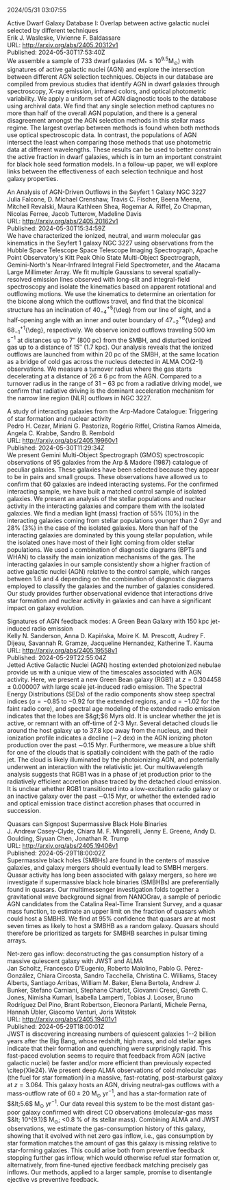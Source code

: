 2024/05/31 03:07:55  

Active Dwarf Galaxy Database I: Overlap between active galactic nuclei
  selected by different techniques  
Erik J. Wasleske, Vivienne F. Baldassare  
URL: http://arxiv.org/abs/2405.20312v1  
Published: 2024-05-30T17:53:40Z  
  We assemble a sample of 733 dwarf galaxies ($M_{\ast} \le 10^{9.5} \text{M}_\odot$) with signatures of active galactic nuclei (AGN) and explore the intersection between different AGN selection techniques. Objects in our database are compiled from previous studies that identify AGN in dwarf galaxies through spectroscopy, X-ray emission, infrared colors, and optical photometric variability. We apply a uniform set of AGN diagnostic tools to the database using archival data. We find that any single selection method captures no more than half of the overall AGN population, and there is a general disagreement amongst the AGN selection methods in this stellar mass regime. The largest overlap between methods is found when both methods use optical spectroscopic data. In contrast, the populations of AGN intersect the least when comparing those methods that use photometric data at different wavelengths. These results can be used to better constrain the active fraction in dwarf galaxies, which is in turn an important constraint for black hole seed formation models. In a follow-up paper, we will explore links between the effectiveness of each selection technique and host galaxy properties.   

An Analysis of AGN-Driven Outflows in the Seyfert 1 Galaxy NGC 3227  
Julia Falcone, D. Michael Crenshaw, Travis C. Fischer, Beena Meena, Mitchell Revalski, Maura Kathleen Shea, Rogemar A. Riffel, Zo Chapman, Nicolas Ferree, Jacob Tutterow, Madeline Davis  
URL: http://arxiv.org/abs/2405.20162v1  
Published: 2024-05-30T15:34:59Z  
  We have characterized the ionized, neutral, and warm molecular gas kinematics in the Seyfert 1 galaxy NGC 3227 using observations from the Hubble Space Telescope Space Telescope Imaging Spectrograph, Apache Point Observatory's Kitt Peak Ohio State Multi-Object Spectrograph, Gemini-North's Near-Infrared Integral Field Spectrometer, and the Atacama Large Millimeter Array. We fit multiple Gaussians to several spatially-resolved emission lines observed with long-slit and integral-field spectroscopy and isolate the kinematics based on apparent rotational and outflowing motions. We use the kinematics to determine an orientation for the bicone along which the outflows travel, and find that the biconical structure has an inclination of $40 ^{+5}_{-4}${\deg} from our line of sight, and a half-opening angle with an inner and outer boundary of $47 ^{+6}_{-2}${\deg} and $68 ^{+1}_{-1}${\deg}, respectively. We observe ionized outflows traveling 500 km s$^{-1}$ at distances up to 7$''$ (800 pc) from the SMBH, and disturbed ionized gas up to a distance of 15$''$ (1.7 kpc). Our analysis reveals that the ionized outflows are launched from within 20 pc of the SMBH, at the same location as a bridge of cold gas across the nucleus detected in ALMA CO(2-1) observations. We measure a turnover radius where the gas starts decelerating at a distance of $26 \pm 6$ pc from the AGN. Compared to a turnover radius in the range of $31- 63$ pc from a radiative driving model, we confirm that radiative driving is the dominant acceleration mechanism for the narrow line region (NLR) outflows in NGC 3227.   

A study of interacting galaxies from the Arp-Madore Catalogue:
  Triggering of star formation and nuclear activity  
Pedro H. Cezar, Miriani G. Pastoriza, Rogério Riffel, Cristina Ramos Almeida, Angela C. Krabbe, Sandro B. Rembold  
URL: http://arxiv.org/abs/2405.19960v1  
Published: 2024-05-30T11:29:34Z  
  We present Gemini Multi-Object Spectrograph (GMOS) spectroscopic observations of 95 galaxies from the Arp &amp; Madore (1987) catalogue of peculiar galaxies. These galaxies have been selected because they appear to be in pairs and small groups. These observations have allowed us to confirm that 60 galaxies are indeed interacting systems. For the confirmed interacting sample, we have built a matched control sample of isolated galaxies. We present an analysis of the stellar populations and nuclear activity in the interacting galaxies and compare them with the isolated galaxies. We find a median light (mass) fraction of 55% (10%) in the interacting galaxies coming from stellar populations younger than 2 Gyr and 28% (3%) in the case of the isolated galaxies. More than half of the interacting galaxies are dominated by this young stellar population, while the isolated ones have most of their light coming from older stellar populations. We used a combination of diagnostic diagrams (BPTs and WHAN) to classify the main ionization mechanisms of the gas. The interacting galaxies in our sample consistently show a higher fraction of active galactic nuclei (AGN) relative to the control sample, which ranges between 1.6 and 4 depending on the combination of diagnostic diagrams employed to classify the galaxies and the number of galaxies considered. Our study provides further observational evidence that interactions drive star formation and nuclear activity in galaxies and can have a significant impact on galaxy evolution.   

Signatures of AGN feedback modes: A Green Bean Galaxy with 150 kpc
  jet-induced radio emission  
Kelly N. Sanderson, Anna D. Kapińska, Moire K. M. Prescott, Audrey F. Dijeau, Savannah R. Gramze, Jacqueline Hernandez, Katherine T. Kauma  
URL: http://arxiv.org/abs/2405.19558v1  
Published: 2024-05-29T22:55:04Z  
  Jetted Active Galactic Nuclei (AGN) hosting extended photoionized nebulae provide us with a unique view of the timescales associated with AGN activity. Here, we present a new Green Bean galaxy (RGB1) at $z=0.304458\pm0.000007$ with large scale jet-induced radio emission. The Spectral Energy Distributions (SEDs) of the radio components show steep spectral indices ($\alpha=-0.85$ to $-0.92$ for the extended regions, and $\alpha=-1.02$ for the faint radio core), and spectral age modeling of the extended radio emission indicates that the lobes are $&gt;$6 Myrs old. It is unclear whether the jet is active, or remnant with an off-time of 2-3 Myr. Several detached clouds lie around the host galaxy up to 37.8 kpc away from the nucleus, and their ionization profile indicates a decline ($\sim$2 dex) in the AGN ionizing photon production over the past $\sim$0.15 Myr. Furthermore, we measure a blue shift for one of the clouds that is spatially coincident with the path of the radio jet. The cloud is likely illuminated by the photoionizing AGN, and potentially underwent an interaction with the relativistic jet. Our multiwavelength analysis suggests that RGB1 was in a phase of jet production prior to the radiatively efficient accretion phase traced by the detached cloud emission. It is unclear whether RGB1 transitioned into a low-excitation radio galaxy or an inactive galaxy over the past $\sim$0.15 Myr, or whether the extended radio and optical emission trace distinct accretion phases that occurred in succession.   

Quasars can Signpost Supermassive Black Hole Binaries  
J. Andrew Casey-Clyde, Chiara M. F. Mingarelli, Jenny E. Greene, Andy D. Goulding, Siyuan Chen, Jonathan R. Trump  
URL: http://arxiv.org/abs/2405.19406v1  
Published: 2024-05-29T18:00:02Z  
  Supermassive black holes (SMBHs) are found in the centers of massive galaxies, and galaxy mergers should eventually lead to SMBH mergers. Quasar activity has long been associated with galaxy mergers, so here we investigate if supermassive black hole binaries (SMBHBs) are preferentially found in quasars. Our multimessenger investigation folds together a gravitational wave background signal from NANOGrav, a sample of periodic AGN candidates from the Catalina Real-Time Transient Survey, and a quasar mass function, to estimate an upper limit on the fraction of quasars which could host a SMBHB. We find at 95\% confidence that quasars are at most seven times as likely to host a SMBHB as a random galaxy. Quasars should therefore be prioritized as targets for SMBHB searches in pulsar timing arrays.   

Net-zero gas inflow: deconstructing the gas consumption history of a
  massive quiescent galaxy with JWST and ALMA  
Jan Scholtz, Francesco D'Eugenio, Roberto Maiolino, Pablo G. Pérez-González, Chiara Circosta, Sandro Tacchella, Christina C. Williams, Stacey Alberts, Santiago Arribas, William M. Baker, Elena Bertola, Andrew J. Bunker, Stefano Carniani, Stephane Charlot, Giovanni Cresci, Gareth C. Jones, Nimisha Kumari, Isabella Lamperti, Tobias J. Looser, Bruno Rodríguez Del Pino, Brant Robertson, Eleonora Parlanti, Michele Perna, Hannah Übler, Giacomo Venturi, Joris Witstok  
URL: http://arxiv.org/abs/2405.19401v1  
Published: 2024-05-29T18:00:01Z  
  JWST is discovering increasing numbers of quiescent galaxies 1--2 billion years after the Big Bang, whose redshift, high mass, and old stellar ages indicate that their formation and quenching were surprisingly rapid. This fast-paced evolution seems to require that feedback from AGN (active galactic nuclei) be faster and/or more efficient than previously expected \citep{Xie24}. We present deep ALMA observations of cold molecular gas (the fuel for star formation) in a massive, fast-rotating, post-starburst galaxy at $z=3.064$. This galaxy hosts an AGN, driving neutral-gas outflows with a mass-outflow rate of $60\pm20$ M$_{\odot}$ yr$^{-1}$, and has a star-formation rate of $&lt;5.6$ M$_{\odot}$ yr$^{-1}$. Our data reveal this system to be the most distant gas-poor galaxy confirmed with direct CO observations (molecular-gas mass $&lt; 10^{9.1}$ M$_{\odot}$; &lt;0.8 % of its stellar mass). Combining ALMA and JWST observations, we estimate the gas-consumption history of this galaxy, showing that it evolved with net zero gas inflow, i.e., gas consumption by star formation matches the amount of gas this galaxy is missing relative to star-forming galaxies. This could arise both from preventive feedback stopping further gas inflow, which would otherwise refuel star formation or, alternatively, from fine-tuned ejective feedback matching precisely gas inflows. Our methods, applied to a larger sample, promise to disentangle ejective vs preventive feedback.   

